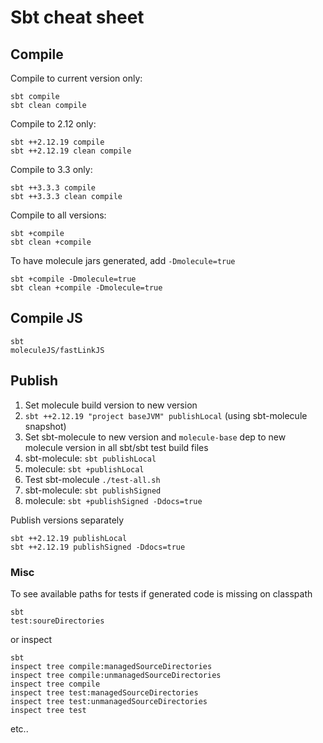 # Sbt cheat sheet


## Compile

Compile to current version only:

    sbt compile
    sbt clean compile

Compile to 2.12 only:

    sbt ++2.12.19 compile
    sbt ++2.12.19 clean compile

Compile to 3.3 only:

    sbt ++3.3.3 compile
    sbt ++3.3.3 clean compile

Compile to all versions:

    sbt +compile
    sbt clean +compile

To have molecule jars generated, add `-Dmolecule=true`

    sbt +compile -Dmolecule=true
    sbt clean +compile -Dmolecule=true
      

## Compile JS

    sbt
    moleculeJS/fastLinkJS


## Publish

1) Set molecule build version to new version
2) `sbt ++2.12.19 "project baseJVM" publishLocal` (using sbt-molecule snapshot)
3) Set sbt-molecule to new version and `molecule-base` dep to new molecule version in all sbt/sbt test build files 
4) sbt-molecule: `sbt publishLocal`
5) molecule: `sbt +publishLocal`
6) Test sbt-molecule `./test-all.sh`
7) sbt-molecule: `sbt publishSigned`
8) molecule: `sbt +publishSigned -Ddocs=true`


Publish versions separately

    sbt ++2.12.19 publishLocal
    sbt ++2.12.19 publishSigned -Ddocs=true


### Misc

To see available paths for tests if generated code is missing on classpath

    sbt
    test:soureDirectories

or inspect

    sbt
    inspect tree compile:managedSourceDirectories
    inspect tree compile:unmanagedSourceDirectories
    inspect tree compile
    inspect tree test:managedSourceDirectories
    inspect tree test:unmanagedSourceDirectories
    inspect tree test
                     
etc..
                 